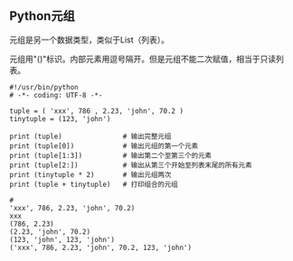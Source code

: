 ## Python元组

元组是另一个数据类型，类似于List（列表）。

元组用"\(\)"标识。内部元素用逗号隔开。但是元组不能二次赋值，相当于只读列表。

```
#!/usr/bin/python
# -*- coding: UTF-8 -*-

tuple = ( 'xxx', 786 , 2.23, 'john', 70.2 )
tinytuple = (123, 'john')

print (tuple)               # 输出完整元组
print (tuple[0])            # 输出元组的第一个元素
print (tuple[1:3])          # 输出第二个至第三个的元素 
print (tuple[2:])           # 输出从第三个开始至列表末尾的所有元素
print (tinytuple * 2)       # 输出元组两次
print (tuple + tinytuple)   # 打印组合的元组

#
'xxx', 786, 2.23, 'john', 70.2)
xxx
(786, 2.23)
(2.23, 'john', 70.2)
(123, 'john', 123, 'john')
('xxx', 786, 2.23, 'john', 70.2, 123, 'john')
```



